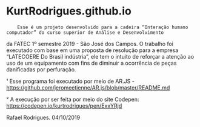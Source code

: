 # KurtRodrigues.github.io

        Esse é um projeto desenvolvido para a cadeira “Interação humano computador” do curso superior de Análise e Desenvolvimento 
  da FATEC 1º semestre 2019 - São José dos Campos.   O trabalho foi executado com base em uma proposta de resolução para a empresa
  “LATECOERE Do Brasil indústria”, ele tem o intuito de reforçar a atenção ao uso de um equipamento com fins de diminuir a ocorrência
  de peças danificadas por perfuração. 
    
        
¹ Esse programa foi executado por meio de AR.JS - https://github.com/jeromeetienne/AR.js/blob/master/README.md

² A execução por ser feita por meio do site Codepen: https://codepen.io/kurtrodrigues/pen/ExxYRjd


Rafael Rodrigues. 04/10/2019 



      
      
    
